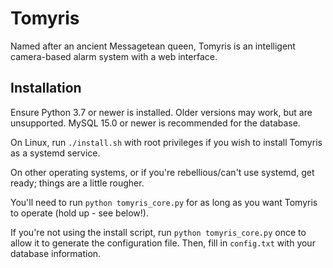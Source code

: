 # Tomyris
Named after an ancient Messagetean queen, Tomyris is an intelligent camera-based alarm system with a web interface. 

## Installation

Ensure Python 3.7 or newer is installed. Older versions may work, but are unsupported.
MySQL 15.0 or newer is recommended for the database.

On Linux, run `./install.sh` with root privileges if you wish to install Tomyris as a systemd service.

On other operating systems, or if you're rebellious/can't use systemd, get ready; things are a little rougher.

You'll need to run ``python tomyris_core.py`` for as long as you want Tomyris to operate (hold up - see below!).

If you're not using the install script, run ``python tomyris_core.py`` once to allow it to generate the configuration file.
Then, fill in `config.txt` with your database information.
